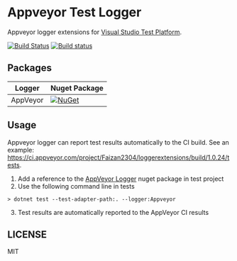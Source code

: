 # Appveyor Test Logger
Appveyor logger extensions for [Visual Studio Test Platform](https://gtihub.com/microsoft/vstest).

[![Build Status](https://travis-ci.com/spekt/appveyor.testlogger.svg?branch=master)](https://travis-ci.com/spekt/appveyor.testlogger)
[![Build status](https://ci.appveyor.com/api/projects/status/l2htcwb0v8tyg9uh?svg=true)](https://ci.appveyor.com/project/spekt/appveyor-testlogger)

## Packages
| Logger | Nuget Package |
| ------ | ------------- |
| AppVeyor | [![NuGet](https://img.shields.io/nuget/v/Appveyor.TestLogger.svg)](https://www.nuget.org/packages/Appveyor.TestLogger/) |

## Usage
Appveyor logger can report test results automatically to the CI build. See an example: https://ci.appveyor.com/project/Faizan2304/loggerextensions/build/1.0.24/tests.

1. Add a reference to the [AppVeyor Logger](https://www.nuget.org/packages/Appveyor.TestLogger) nuget package in test project
2. Use the following command line in tests
```
> dotnet test --test-adapter-path:. --logger:Appveyor
```
3. Test results are automatically reported to the AppVeyor CI results

## LICENSE
MIT
